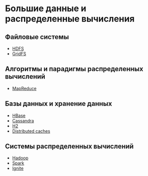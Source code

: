 # Большие данные и распределенные вычисления

## Файловые системы

+ [HDFS](/hdfs_samples/hdfs.md)
+ [GridFS]()

## Алгоритмы и парадигмы распределенных вычислений

+ [MapReduce]()

## Базы данных и хранение данных

+ [HBase]()
+ [Cassandra]()
+ [H2]()
+ [Distributed caches]()

## Системы распределенных вычислений

+ [Hadoop]()
+ [Spark]()
+ [Ignite]()
